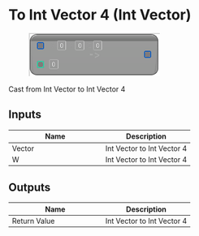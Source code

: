 # To Int Vector 4 (Int Vector)

<div align="left" data-full-width="false"><figure><img src="../../../../.gitbook/assets/to_int_vector_4_-int_vector.png" alt=""><figcaption></figcaption></figure></div>

Cast from Int Vector to Int Vector 4

## Inputs

<table><thead><tr><th width="170">Name</th><th>Description</th></tr></thead><tbody><tr><td>Vector</td><td>Int Vector to Int Vector 4</td></tr><tr><td>W</td><td>Int Vector to Int Vector 4</td></tr></tbody></table>

## Outputs

<table><thead><tr><th width="170">Name</th><th>Description</th></tr></thead><tbody><tr><td>Return Value</td><td>Int Vector to Int Vector 4</td></tr></tbody></table>
